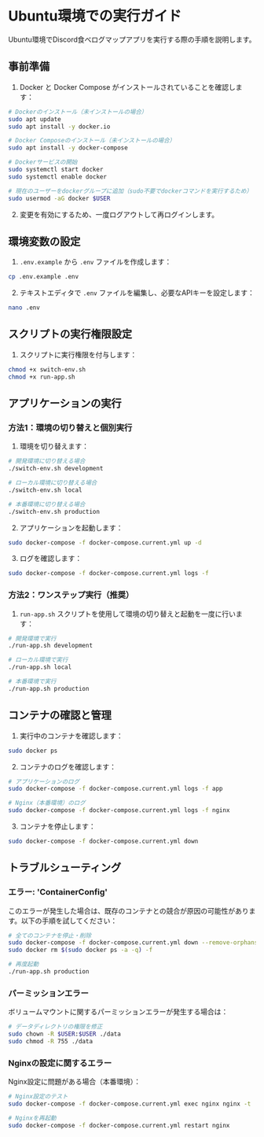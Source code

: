 # Ubuntu環境での実行ガイド

Ubuntu環境でDiscord食べログマップアプリを実行する際の手順を説明します。

## 事前準備

1. Docker と Docker Compose がインストールされていることを確認します：

```bash
# Dockerのインストール（未インストールの場合）
sudo apt update
sudo apt install -y docker.io

# Docker Composeのインストール（未インストールの場合）
sudo apt install -y docker-compose

# Dockerサービスの開始
sudo systemctl start docker
sudo systemctl enable docker

# 現在のユーザーをdockerグループに追加（sudo不要でdockerコマンドを実行するため）
sudo usermod -aG docker $USER
```

2. 変更を有効にするため、一度ログアウトして再ログインします。

## 環境変数の設定

1. `.env.example` から `.env` ファイルを作成します：

```bash
cp .env.example .env
```

2. テキストエディタで `.env` ファイルを編集し、必要なAPIキーを設定します：

```bash
nano .env
```

## スクリプトの実行権限設定

1. スクリプトに実行権限を付与します：

```bash
chmod +x switch-env.sh
chmod +x run-app.sh
```

## アプリケーションの実行

### 方法1：環境の切り替えと個別実行

1. 環境を切り替えます：

```bash
# 開発環境に切り替える場合
./switch-env.sh development

# ローカル環境に切り替える場合
./switch-env.sh local

# 本番環境に切り替える場合
./switch-env.sh production
```

2. アプリケーションを起動します：

```bash
sudo docker-compose -f docker-compose.current.yml up -d
```

3. ログを確認します：

```bash
sudo docker-compose -f docker-compose.current.yml logs -f
```

### 方法2：ワンステップ実行（推奨）

1. `run-app.sh` スクリプトを使用して環境の切り替えと起動を一度に行います：

```bash
# 開発環境で実行
./run-app.sh development

# ローカル環境で実行
./run-app.sh local

# 本番環境で実行
./run-app.sh production
```

## コンテナの確認と管理

1. 実行中のコンテナを確認します：

```bash
sudo docker ps
```

2. コンテナのログを確認します：

```bash
# アプリケーションのログ
sudo docker-compose -f docker-compose.current.yml logs -f app

# Nginx（本番環境）のログ
sudo docker-compose -f docker-compose.current.yml logs -f nginx
```

3. コンテナを停止します：

```bash
sudo docker-compose -f docker-compose.current.yml down
```

## トラブルシューティング

### エラー: 'ContainerConfig'

このエラーが発生した場合は、既存のコンテナとの競合が原因の可能性があります。以下の手順を試してください：

```bash
# 全てのコンテナを停止・削除
sudo docker-compose -f docker-compose.current.yml down --remove-orphans
sudo docker rm $(sudo docker ps -a -q) -f

# 再度起動
./run-app.sh production
```

### パーミッションエラー

ボリュームマウントに関するパーミッションエラーが発生する場合は：

```bash
# データディレクトリの権限を修正
sudo chown -R $USER:$USER ./data
sudo chmod -R 755 ./data
```

### Nginxの設定に関するエラー

Nginx設定に問題がある場合（本番環境）：

```bash
# Nginx設定のテスト
sudo docker-compose -f docker-compose.current.yml exec nginx nginx -t

# Nginxを再起動
sudo docker-compose -f docker-compose.current.yml restart nginx
```
